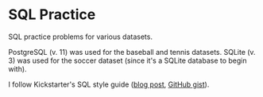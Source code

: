# SQL Practice

SQL practice problems for various datasets.

PostgreSQL (v. 11) was used for the baseball and tennis datasets.  SQLite (v. 3) was used for the soccer dataset (since it's a SQLite database to begin with).

I follow Kickstarter's SQL style guide ([blog post](https://kickstarter.engineering/our-sql-style-guide-8a1c24a6fe0f), [GitHub gist](https://gist.github.com/fredbenenson/7bb92718e19138c20591)).
